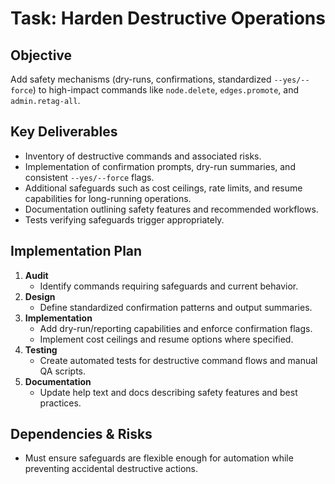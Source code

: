 # Task: Harden Destructive Operations

## Objective
Add safety mechanisms (dry-runs, confirmations, standardized `--yes/--force`) to high-impact commands like `node.delete`, `edges.promote`, and `admin.retag-all`.

## Key Deliverables
- Inventory of destructive commands and associated risks.
- Implementation of confirmation prompts, dry-run summaries, and consistent `--yes/--force` flags.
- Additional safeguards such as cost ceilings, rate limits, and resume capabilities for long-running operations.
- Documentation outlining safety features and recommended workflows.
- Tests verifying safeguards trigger appropriately.

## Implementation Plan
1. **Audit**
   - Identify commands requiring safeguards and current behavior.
2. **Design**
   - Define standardized confirmation patterns and output summaries.
3. **Implementation**
   - Add dry-run/reporting capabilities and enforce confirmation flags.
   - Implement cost ceilings and resume options where specified.
4. **Testing**
   - Create automated tests for destructive command flows and manual QA scripts.
5. **Documentation**
   - Update help text and docs describing safety features and best practices.

## Dependencies & Risks
- Must ensure safeguards are flexible enough for automation while preventing accidental destructive actions.

